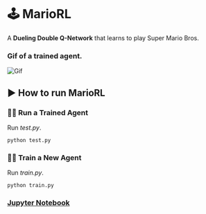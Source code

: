 # 🕹 MarioRL

A **Dueling Double Q-Network** that learns to play Super Mario Bros.

### Gif of a trained agent.

![Gif](docs/mario.gif)

## ▶ How to run MarioRL

### 🏃‍♂️ Run a Trained Agent

Run *test.py*.

```
python test.py
```

### 🚴‍♂️ Train a New Agent

Run *train.py*.

```
python train.py
```

### [Jupyter Notebook](MarioRL.ipynb)